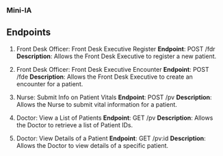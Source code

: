 ### Mini-IA

## Endpoints
1. Front Desk Officer: Front Desk Executive Register
**Endpoint**: POST /fdr
**Description**: Allows the Front Desk Executive to register a new patient.

2. Front Desk Officer: Front Desk Executive Encounter
**Endpoint**: POST /fde
**Description**: Allows the Front Desk Executive to create an encounter for a patient.

3. Nurse: Submit Info on Patient Vitals
**Endpoint**: POST /pv
**Description**: Allows the Nurse to submit vital information for a patient.

4. Doctor: View a List of Patients
**Endpoint**: GET /pv
**Description**: Allows the Doctor to retrieve a list of Patient IDs.

5. Doctor: View Details of a Patient
**Endpoint**: GET /pv:id
**Description**: Allows the Doctor to view details of a specific patient.